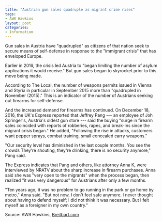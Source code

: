 ```yaml
---
title: "Austrian gun sales quadruple as migrant crime rises"
tags:
- AWR Hawkins
layout: post
categories:
- Information
---
```


Gun sales in Austria have "quadrupled" as citizens of that nation seek to secure means of self-defense in response to the "immigrant crisis" that has enveloped Europe.

Earlier in 2016, the crisis led Austria to "began limiting the number of asylum applications it would receive." But gun sales began to skyrocket prior to this move being made.

According to The Local, the number of weapons permits issued in Vienna and Styria in particular in September 2015 more than "quadrupled in November (2015)." This is an indicator of the number of Austrians seeking out firearms for self-defense.

And the increased demand for firearms has continued. On December 18, 2016, the UK's Express reported that Jeffrey Pang --- an employee of Joh Springer's, Austria's oldest gun store --- said the buying "surge in firearm sales coincided with reports of robberies, rapes, and break-ins since the migrant crisis began." He added, "Following the rise in attacks, customers want pepper sprays, combat training, small concealed carry weapons."

"Our security level has diminished in the last couple months. You see the crowds They're shouting, they're drinking, there is no security anymore," Pang said.

The Express indicates that Pang and others, like attorney Anna K, were interviewed by NRATV about the sharp increase in firearm purchases. Anna said she was "very open to the migrants" when the process began, then realized "it was very dangerous" for Austrians after only a few months.

"Ten years ago, it was no problem to go running in the park or go home by metro," Anna said. "But not now, I don't feel safe anymore. I never thought about having to defend myself; I did not think it was necessary. But I felt myself as a foreigner in my own country."

Source: AWR Hawkins, [Breitbart.com](https://www.breitbart.com/london/2016/12/20/austrian-gun-sales-quadruple-as-migrant-crime-rises/)
